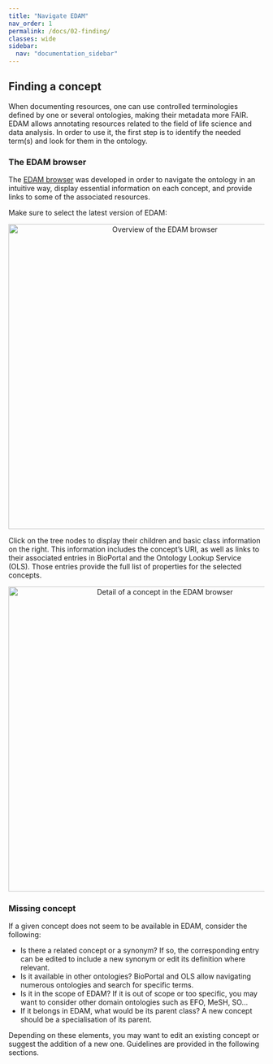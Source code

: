 ```yaml
---
title: "Navigate EDAM"
nav_order: 1
permalink: /docs/02-finding/
classes: wide
sidebar:
  nav: "documentation_sidebar"
---
```


## Finding a concept

When documenting resources, one can use controlled terminologies defined by one or several ontologies, making their metadata more FAIR. EDAM allows annotating resources related to the field of life science and data analysis. In order to use it, the first step is to identify the needed term(s) and look for them in the ontology. 

### The EDAM browser

The [EDAM browser](https://edamontology.github.io/edam-browser/) was developed in order to navigate the ontology in an intuitive way, display essential information on each concept, and provide links to some of the associated resources. 

Make sure to select the latest version of EDAM:

<div style="text-align: center">
<img src="{{ '/assets/images/EDAM_browser_1.png' | relative_url }}" alt="Overview of the EDAM browser" style="width: 600px; height: auto;">
</div>

Click on the tree nodes to display their children and basic class information on the right. This information includes the concept’s URI, as well as links to their associated entries in BioPortal and the Ontology Lookup Service (OLS). Those entries provide the full list of properties for the selected concepts.  

<div style="text-align: center">
<img src="{{ '/assets/images/EDAM_browser_2.png' | relative_url }}" alt="Detail of a concept in the EDAM browser" style="width: 600px; height: auto;">
</div>

### Missing concept

If a given concept does not seem to be available in EDAM, consider the following:

- Is there a related concept or a synonym? If so, the corresponding entry can be edited to include a new synonym or edit its definition where relevant. 
- Is it available in other ontologies? BioPortal and OLS allow navigating numerous ontologies and search for specific terms. 
- Is it in the scope of EDAM? If it is out of scope or too specific, you may want to consider other domain ontologies such as EFO, MeSH, SO… 
- If it belongs in EDAM, what would be its parent class? A new concept should be a specialisation of its parent. 

Depending on these elements, you may want to edit an existing concept or suggest the addition of a new one. Guidelines are provided in the following sections.
